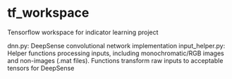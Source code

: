 # tf_workspace
Tensorflow workspace for indicator learning project

dnn.py: DeepSense convolutional network implementation
input_helper.py: Helper functions processing inputs, including monochromatic/RGB images and non-images (.mat files). Functions transform raw inputs to acceptable tensors for DeepSense
